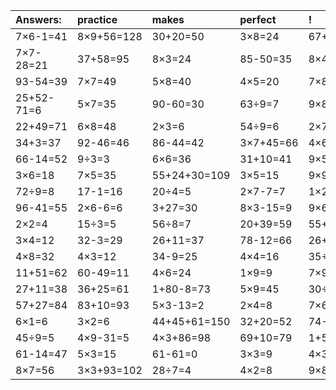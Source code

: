 | Answers: | practice | makes | perfect | ! |
| :--- | :--- | :--- | :--- | :--- |
| 7×6-1=41 | 8×9+56=128 | 30+20=50 | 3×8=24 | 67+76+10=153 | 
| 7×7-28=21 | 37+58=95 | 8×3=24 | 85-50=35 | 8×4+74=106 | 
| 93-54=39 | 7×7=49 | 5×8=40 | 4×5=20 | 7×8=56 | 
| 25+52-71=6 | 5×7=35 | 90-60=30 | 63÷9=7 | 9×8=72 | 
| 22+49=71 | 6×8=48 | 2×3=6 | 54÷9=6 | 2×7=14 | 
| 34+3=37 | 92-46=46 | 86-44=42 | 3×7+45=66 | 4×6+87=111 | 
| 66-14=52 | 9÷3=3 | 6×6=36 | 31+10=41 | 9×5=45 | 
| 3×6=18 | 7×5=35 | 55+24+30=109 | 3×5=15 | 9×9=81 | 
| 72÷9=8 | 17-1=16 | 20÷4=5 | 2×7-7=7 | 1×2=2 | 
| 96-41=55 | 2×6-6=6 | 3+27=30 | 8×3-15=9 | 9×6+66=120 | 
| 2×2=4 | 15÷3=5 | 56÷8=7 | 20+39=59 | 55+31-41=45 | 
| 3×4=12 | 32-3=29 | 26+11=37 | 78-12=66 | 26+27=53 | 
| 4×8=32 | 4×3=12 | 34-9=25 | 4×4=16 | 35÷5=7 | 
| 11+51=62 | 60-49=11 | 4×6=24 | 1×9=9 | 7×9=63 | 
| 27+11=38 | 36+25=61 | 1+80-8=73 | 5×9=45 | 30÷5=6 | 
| 57+27=84 | 83+10=93 | 5×3-13=2 | 2×4=8 | 7×6=42 | 
| 6×1=6 | 3×2=6 | 44+45+61=150 | 32+20=52 | 74-39=35 | 
| 45÷9=5 | 4×9-31=5 | 4×3+86=98 | 69+10=79 | 1+55+8=64 | 
| 61-14=47 | 5×3=15 | 61-61=0 | 3×3=9 | 4×3-11=1 | 
| 8×7=56 | 3×3+93=102 | 28÷7=4 | 4×2=8 | 9×8-18=54 | 

